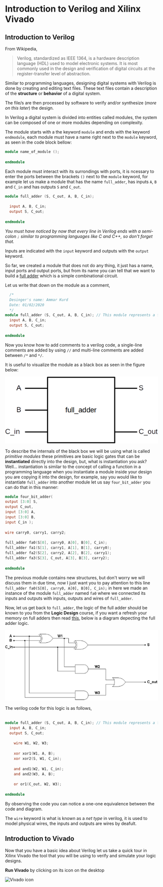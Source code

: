# Introduction to Verilog and Xilinx Vivado

## Introduction to Verilog

From Wikipedia, 
> Verilog, standardized as IEEE 1364, is a hardware description language (HDL) used to model electronic systems. It is most commonly used in the design and verification of digital circuits at the register-transfer level of abstraction.

Similar to programming languages, designing digital systems with Verilog is done by creating and editing text files. These text files contain a description of the **structure** or **behavior** of a digital system.

The file/s are then processed by software to verify and/or synthesize (*more on this later*) the design.

In Verilog a digital system is divided into entities called modules, the system can be composed of one or more modules depending on complexity.

The module starts with a the keyword `module` and ends with the keyword `endmodule`, each module must have a name right next to the `module` keyword, as seen in the code block bellow: 

```verilog
module name_of_module ();

endmodule
```
Each module must interact with its surrondings with ports, it is ncessary to enter the ports between the brackets `()` next to the `module` keyword, for example let us make a module that has the name `full_adder`, has inputs `A`, `B` and `C_in` and has outputs `S` and `C_out`.

```verilog
module full_adder (S, C_out, A, B, C_in);
  
  input A, B, C_in;
  output S, C_out;

endmodule
```

*You must have noticed by now that every line in Verilog ends with a semi-colon `;` similar to programming languages like C and C++, so don't forget that.*

Inputs are indicated with the `input` keyword and outputs with the `output` keyword.

So far, we created a module that does not do any thing, it just has a name, input ports and output ports, but from its name you can tell that we want to build a [full adder](https://www.geeksforgeeks.org/full-adder-in-digital-logic/) which is a simple combinational circuit.

Let us write that down on the module as a comment,

```verilog
  /*
  Desinger's name: Ammar Kurd
  Date: 01/02/2020
  */
module full_adder (S, C_out, A, B, C_in); // This module represents a full adder.
  input A, B, C_in;
  output S, C_out;

endmodule
```
Now you know how to add comments to a verilog code, a single-line comments are added by using `//`  and multi-line comments are added between `/*` and `*/`.

It is useful to visualize the module as a black box as seen in the figure below:

![full adder](/images/full_adder_2.png) 

To describe the internals of the black box we will be using what is called *primitive modules* these primitives are basic logic gates that can be **instantiated** directly into the design, but, 
what is instantiation you ask? Well... instantiation is similar to the concept of calling a function in a programming language when you instantiate a module inside your design you are copying it into the design, for example, say you would like to instantiate `full_adder` into another module let us say `four_bit_adder` you can do that in this manner: 

```verilog 
module four_bit_adder( 
output [3:0] S, 
output C_out, 
input [3:0] A, 
input [3:0] B, 
input C_in ); 

wire carry0, carry1, carry2; 

full_adder fa0(S[0], carry0, A[0], B[0], C_in); 
full_adder fa1(S[1], carry1, A[1], B[1], carry0); 
full_adder fa2(S[2], carry2, A[2], B[2], carry1); 
full_adder fa3(S[3], C_out, A[3], B[3], carry2); 

endmodule 
``` 
The previous module contains new structures, but don't worry we will discuss them in due time, now I just want you to pay attention to this line `full_adder fa0(S[0], carry0, A[0], B[0], C_in);` in here we made an instance of the module `full_adder` named `fa0` where we connected its inputs and outputs with inputs, outputs and wires of `full_adder`.

Now, let us get back to `full_adder`, the logic of the full adder should be known to you from the **Logic Design** course, if you want a refresh your memory on full adders then read [this](https://www.geeksforgeeks.org/full-adder-in-digital-logic/), below is a diagram depecting the full adder logic.

![Full adder logic](/images/full_adder.bmp)

The verilog code for this logic is as follows,

```verilog

module full_adder (S, C_out, A, B, C_in); // This module represents a full adder.
  input A, B, C_in;
  output S, C_out;
    
    wire W1, W2, W3;
    
    xor xor1(W1, A, B);
    xor xor2(S, W1, C_in);
    
    and and1(W2, W1, C_in);
    and and2(W3, A, B);
    
    or or1(C_out, W2, W3);
    
endmodule
```

By observing the code you can notice a one-one equivalence between the code and diagram.

The `wire` keyword is what is known as a *net type* in verilog, it is used to model physical wires, the inputs and outputs are wires by deafult.

## Introduction to Vivado

Now that you have a basic idea about Verilog let us take a quick tour in Xilinx Vivado the tool that you will be using to verify and simulate your logic designs.

**Run Vivado** by clicking on its icon on the desktop

![Vivado icon](/images/vivado_icon)

